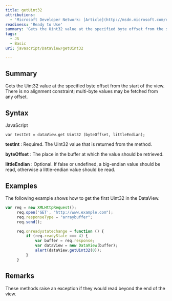 ```yaml
---
title: getUint32
attributions:
  - 'Microsoft Developer Network: [Article](http://msdn.microsoft.com/en-us/library/ie/br212464(v=vs.94).aspx)'
readiness: 'Ready to Use'
summary: 'Gets the Uint32 value at the specified byte offset from the start of the view. There is no alignment constraint; multi-byte values may be fetched from any offset.'
tags:
  - JS
  - Basic
uri: javascript/DataView/getUint32

---
```

## <span>Summary</span>

Gets the Uint32 value at the specified byte offset from the start of the view. There is no alignment constraint; multi-byte values may be fetched from any offset.

## <span>Syntax</span>

<span class="language">JavaScript</span>

    var testInt = dataView.get Uint32 (byteOffset, littleEndian);

**testInt**
:   Required. The Uint32 value that is returned from the method.

**byteOffset**
:   The place in the buffer at which the value should be retrieved.

**littleEndian**
:   Optional. If false or undefined, a big-endian value should be read, otherwise a little-endian value should be read.

## <span>Examples</span>

The following example shows how to get the first Uint32 in the DataView.

``` js
var req = new XMLHttpRequest();
     req.open('GET', "http://www.example.com");
     req.responseType = "arraybuffer";
     req.send();

     req.onreadystatechange = function () {
         if (req.readyState === 4) {
             var buffer = req.response;
             var dataView = new DataView(buffer);
             alert(dataView.getUint32(0));
         }
     }
```

## <span>Remarks</span>

These methods raise an exception if they would read beyond the end of the view.

